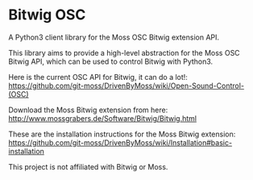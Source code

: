 # Bitwig OSC
A Python3 client library for the Moss OSC Bitwig extension API.

This library aims to provide a high-level abstraction for the Moss OSC Bitwig API, which can be used to control Bitwig with Python3.

Here is the current OSC API for Bitwig, it can do a lot!: https://github.com/git-moss/DrivenByMoss/wiki/Open-Sound-Control-(OSC)

Download the Moss Bitwig extension from here: http://www.mossgrabers.de/Software/Bitwig/Bitwig.html

These are the installation instructions for the Moss Bitwig extension: https://github.com/git-moss/DrivenByMoss/wiki/Installation#basic-installation

This project is not affiliated with Bitwig or Moss.
